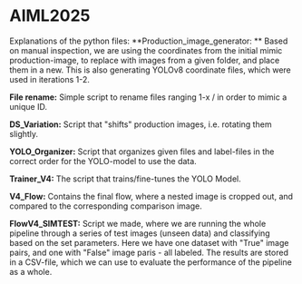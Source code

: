 # AIML2025

Explanations of the python files:
**Production_image_generator: **
  Based on manual inspection, we are using the coordinates from the initial mimic production-image, to replace with images from a given folder, and place them in a new. This is also generating YOLOv8 coordinate files, which were used in iterations 1-2. 

**File rename:**
  Simple script to rename files ranging 1-x / in order to mimic a unique ID.

**DS_Variation:**
  Script that "shifts" production images, i.e. rotating them slightly.

**YOLO_Organizer:**
  Script that organizes given files and label-files in the correct order for the YOLO-model to use the data.

**Trainer_V4:**
  The script that trains/fine-tunes the YOLO Model.

**V4_Flow:**
  Contains the final flow, where a nested image is cropped out, and compared to the corresponding comparison image. 

**FlowV4_SIMTEST:**
  Script we made, where we are running the whole pipeline through a series of test images (unseen data) and classifying based on the set parameters. Here we have one dataset with "True" image pairs, and one with "False" image paris - all labeled. The results are stored in a CSV-file, which we can use to evaluate the performance of the pipeline as a whole.

